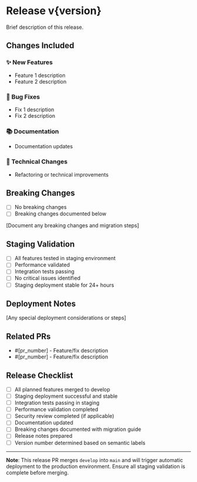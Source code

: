 # Release v{version}

Brief description of this release.

## Changes Included

### ✨ New Features

- Feature 1 description
- Feature 2 description

### 🐛 Bug Fixes

- Fix 1 description
- Fix 2 description

### 📚 Documentation

- Documentation updates

### 🔧 Technical Changes

- Refactoring or technical improvements

## Breaking Changes

- [ ] No breaking changes
- [ ] Breaking changes documented below

[Document any breaking changes and migration steps]

## Staging Validation

- [ ] All features tested in staging environment
- [ ] Performance validated
- [ ] Integration tests passing
- [ ] No critical issues identified
- [ ] Staging deployment stable for 24+ hours

## Deployment Notes

[Any special deployment considerations or steps]

## Related PRs

- #[pr_number] - Feature/fix description
- #[pr_number] - Feature/fix description

## Release Checklist

- [ ] All planned features merged to develop
- [ ] Staging deployment successful and stable
- [ ] Integration tests passing in staging
- [ ] Performance validation completed
- [ ] Security review completed (if applicable)
- [ ] Documentation updated
- [ ] Breaking changes documented with migration guide
- [ ] Release notes prepared
- [ ] Version number determined based on semantic labels

---

**Note**: This release PR merges `develop` into `main` and will trigger automatic deployment to the production
environment. Ensure all staging validation is complete before merging.
